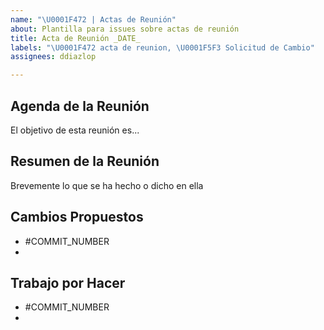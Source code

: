 ```yaml
---
name: "\U0001F472 | Actas de Reunión"
about: Plantilla para issues sobre actas de reunión
title: Acta de Reunión _DATE_
labels: "\U0001F472 acta de reunion, \U0001F5F3 Solicitud de Cambio"
assignees: ddiazlop

---
```


## Agenda de la Reunión
El objetivo de esta reunión es...

## Resumen de la Reunión
Brevemente lo que se ha hecho o dicho en ella

## Cambios Propuestos

- #COMMIT_NUMBER
- 

## Trabajo por Hacer

- #COMMIT_NUMBER
-
